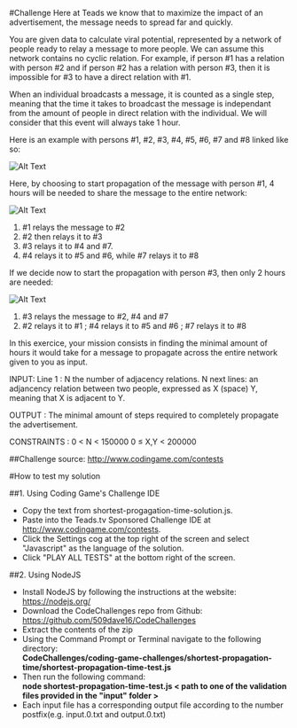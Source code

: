 
#Challenge
Here at Teads we know that to maximize the impact of an advertisement, the message needs to spread far and quickly.
 
You are given data to calculate viral potential, represented by a network of people ready to relay a message to more people.
We can assume this network contains no cyclic relation. 
For example, if person #1 has a relation with person #2 and if person #2 has a relation with person #3, then it is impossible for #3 to have a direct relation with #1.
 
When an individual broadcasts a message, it is counted as a single step, meaning that the time it takes to broadcast the message is independant from the amount of people in direct relation with the individual. We will consider that this event will always take 1 hour.
 
Here is an example with persons #1, #2, #3, #4, #5, #6, #7 and #8 linked like so:
 
![Alt Text](http://code.codingame.com/fileservlet?id=438097898883 "Missing Image for Diagram")
 
Here, by choosing to start propagation of the message with person #1, 4 hours will be needed to share the message to the entire network:

![Alt Text](http://code.codingame.com/fileservlet?id=438112355735 "Missing Image for Diagram")

1.   \#1 relays the message to #2
2.   \#2 then relays it to #3
3.   \#3 relays it to #4 and #7.
4.   \#4 relays it to #5 and #6, while #7 relays it to #8
 
If we decide now to start the propagation with person #3, then only 2 hours are needed:
 
![Alt Text](http://code.codingame.com/fileservlet?id=438103072669 "Missing Image for Diagram")
 
1.   \#3 relays the message to #2, #4 and #7
2.   \#2 relays it to #1 ; #4 relays it to #5 and #6 ; #7 relays it to #8
 
In this exercice, your mission consists in finding the minimal amount of hours it would take for a message to propagate across the entire network given to you as input.
 
INPUT:
Line 1 : N the number of adjacency relations.
N next lines: an adjancency relation between two people, expressed as X (space) Y, meaning that X is adjacent to Y.
 
OUTPUT :
The minimal amount of steps required to completely propagate the advertisement.
 
CONSTRAINTS :
0 < N < 150000
0 ≤ X,Y < 200000

##Challenge source: http://www.codingame.com/contests

#How to test my solution

##1. Using Coding Game's Challenge IDE
- Copy the text from shortest-progagation-time-solution.js.
- Paste into the Teads.tv Sponsored Challenge IDE at http://www.codingame.com/contests.
- Click the Settings cog at the top right of the screen and select "Javascript" as the language of the solution.
- Click "PLAY ALL TESTS" at the bottom right of the screen.

##2. Using NodeJS
- Install NodeJS by following the instructions at the website: https://nodejs.org/
- Download the CodeChallenges repo from Github: https://github.com/509dave16/CodeChallenges
- Extract the contents of the zip
- Using the Command Prompt or Terminal navigate to the following directory:<br>
<strong>CodeChallenges/coding-game-challenges/shortest-propagation-time/shortest-propagation-time-test.js</strong>
- Then run the following command:<br>
<strong>node shortest-propagation-time-test.js < path to one of the validation files provided in the "input" folder ></strong>
- Each input file has a corresponding output file according to the number postfix(e.g. input.0.txt and output.0.txt)
